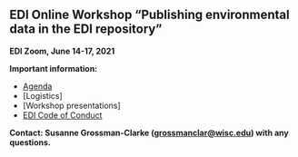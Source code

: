 ## EDI Online Workshop “Publishing environmental data in the EDI repository”

**EDI Zoom, June 14-17, 2021**

**Important information:**

* [Agenda](https://github.com/EDIorg/workshops/blob/master/Online_data_publishing_14-17June2021/agenda.md)
* [Logistics]
* [Workshop presentations]
* [EDI Code of Conduct](https://environmentaldatainitiative.org/about/environmental-data-initiative-code-of-conduct/)

**Contact: Susanne Grossman-Clarke (grossmanclar@wisc.edu) with any questions.**
